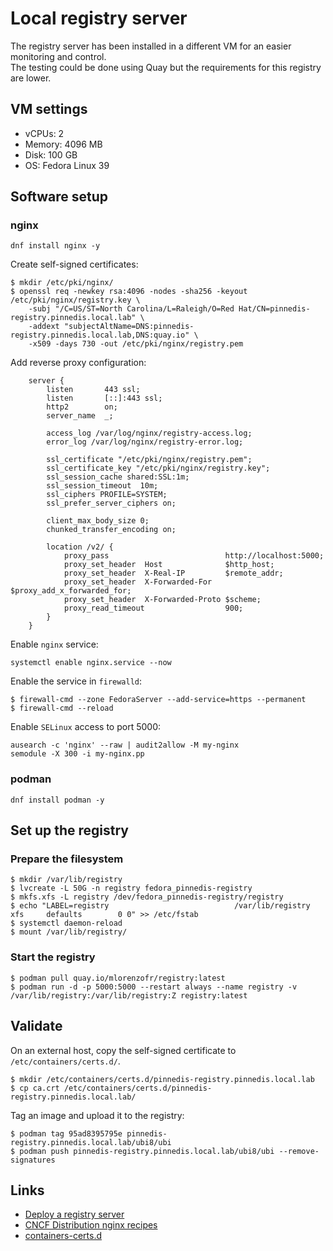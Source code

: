 # Local registry server
The registry server has been installed in a different VM for an easier monitoring and control.  
The testing could be done using Quay but the requirements for this registry are lower.  

## VM settings
* vCPUs: 2
* Memory: 4096 MB
* Disk: 100 GB
* OS: Fedora Linux 39

## Software setup

### nginx
```shell
dnf install nginx -y
```
Create self-signed certificates:
```
$ mkdir /etc/pki/nginx/
$ openssl req -newkey rsa:4096 -nodes -sha256 -keyout /etc/pki/nginx/registry.key \
    -subj "/C=US/ST=North Carolina/L=Raleigh/O=Red Hat/CN=pinnedis-registry.pinnedis.local.lab" \
    -addext "subjectAltName=DNS:pinnedis-registry.pinnedis.local.lab,DNS:quay.io" \
    -x509 -days 730 -out /etc/pki/nginx/registry.pem
```
Add reverse proxy configuration:
```
    server {
        listen       443 ssl;
        listen       [::]:443 ssl;
        http2        on;
        server_name  _;

        access_log /var/log/nginx/registry-access.log;
        error_log /var/log/nginx/registry-error.log;

        ssl_certificate "/etc/pki/nginx/registry.pem";
        ssl_certificate_key "/etc/pki/nginx/registry.key";
        ssl_session_cache shared:SSL:1m;
        ssl_session_timeout  10m;
        ssl_ciphers PROFILE=SYSTEM;
        ssl_prefer_server_ciphers on;

        client_max_body_size 0;
        chunked_transfer_encoding on;

        location /v2/ {
            proxy_pass                          http://localhost:5000;
            proxy_set_header  Host              $http_host;
            proxy_set_header  X-Real-IP         $remote_addr;
            proxy_set_header  X-Forwarded-For   $proxy_add_x_forwarded_for;
            proxy_set_header  X-Forwarded-Proto $scheme;
            proxy_read_timeout                  900;
        }
    }
```
Enable `nginx` service:
```shell
systemctl enable nginx.service --now
```
Enable the service in `firewalld`:
```shell
$ firewall-cmd --zone FedoraServer --add-service=https --permanent
$ firewall-cmd --reload
```
Enable `SELinux` access to port 5000:
```shell
ausearch -c 'nginx' --raw | audit2allow -M my-nginx
semodule -X 300 -i my-nginx.pp
```

### podman
```shell
dnf install podman -y
```

## Set up the registry
### Prepare the filesystem
```shell
$ mkdir /var/lib/registry
$ lvcreate -L 50G -n registry fedora_pinnedis-registry
$ mkfs.xfs -L registry /dev/fedora_pinnedis-registry/registry
$ echo "LABEL=registry                            /var/lib/registry       xfs     defaults        0 0" >> /etc/fstab
$ systemctl daemon-reload
$ mount /var/lib/registry/
```

### Start the registry
```shell
$ podman pull quay.io/mlorenzofr/registry:latest
$ podman run -d -p 5000:5000 --restart always --name registry -v /var/lib/registry:/var/lib/registry:Z registry:latest
```

## Validate
On an external host, copy the self-signed certificate to `/etc/containers/certs.d/`.
```shell
$ mkdir /etc/containers/certs.d/pinnedis-registry.pinnedis.local.lab
$ cp ca.crt /etc/containers/certs.d/pinnedis-registry.pinnedis.local.lab/
```
Tag an image and upload it to the registry:
```shell
$ podman tag 95ad8395795e pinnedis-registry.pinnedis.local.lab/ubi8/ubi
$ podman push pinnedis-registry.pinnedis.local.lab/ubi8/ubi --remove-signatures
```

## Links
* [Deploy a registry server](https://distribution.github.io/distribution/about/deploying/)
* [CNCF Distribution nginx recipes](https://distribution.github.io/distribution/recipes/nginx/)
* [containers-certs.d](https://github.com/containers/image/blob/main/docs/containers-certs.d.5.md)
